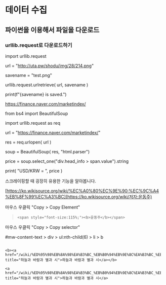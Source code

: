 # 데이터 수집

## 파이썬을 이용해서 파일을 다운로드

### urllib.request로 다운로드하기

import urllib.request

url = "http://uta.pw/shodu/img/28/214.png"

savename = "test.png"

urllib.request.urlretrieve( url, savename )

print(f"{savename} is saved.")



https://finance.naver.com/marketindex/

from bs4 import BeautifulSoup

import urllib.request as req

url = "https://finance.naver.com/marketindex/"

res = req.urlopen( url )

soup = BeautifulSoup( res, "html.parser")

price = soup.select_one("div.head_info > span.value").string

print( "USD/KRW = ", price )





스크레이핑할 때 굉장히 유용한 기능을 알아봅니다.

[https://ko.wikisource.org/wiki/%EC%A0%80%EC%9E%90:%EC%9C%A4%EB%8F%99%EC%A3%BC](https://ko.wikisource.org/wiki/저자:윤동주)



마우스 우클릭 "Copy > Copy Element"

> ```
> <span style="font-size:115%;"><b>윤동주</b></span>
> ```

마우스 우클릭 "Copy > Copy selector"

#mw-content-text > div > ul:nth-child(6) > li > b

```

```





```
<b><a href="/wiki/%ED%95%98%EB%8A%98%EA%B3%BC_%EB%B0%94%EB%9E%8C%EA%B3%BC_%EB%B3%84%EA%B3%BC_%EC%8B%9C" title="하늘과 바람과 별과 시">하늘과 바람과 별과 시</a></b>
```

```
<a href="/wiki/%ED%95%98%EB%8A%98%EA%B3%BC_%EB%B0%94%EB%9E%8C%EA%B3%BC_%EB%B3%84%EA%B3%BC_%EC%8B%9C" title="하늘과 바람과 별과 시">하늘과 바람과 별과 시</a>
```

